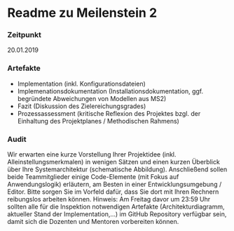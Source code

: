 # Readme zu Meilenstein 2

### Zeitpunkt

20.01.2019

### Artefakte

* Implementation (inkl. Konfigurationsdateien)
* Implemenationsdokumentation (Installationsdokumentation, ggf. begründete Abweichungen von Modellen aus MS2)
* Fazit (Diskussion des Zielereichungsgrades)
* Prozessassessment (kritische Reflexion des Projektes bzgl. der Einhaltung des Projektplanes / Methodischen Rahmens)

### Audit

Wir erwarten eine kurze Vorstellung Ihrer Projektidee (inkl. Alleinstellungsmerkmalen) in wenigen Sätzen und einen kurzen Überblick über Ihre Systemarchitektur (schematische Abbildung). Anschließend sollen beide Teammitglieder einige Code-Elemente (mit Fokus auf Anwendungslogik) erläutern, am Besten in einer Entwicklungsumgebung / Editor.
Bitte sorgen Sie im Vorfeld dafür, dass Sie dort mit Ihren Rechnern reibungslos arbeiten können.
Hinweis: Am Freitag davor um 23:59 Uhr sollten alle für die Inspektion notwendigen Artefakte (Architekturdiagramm, aktueller Stand der Implementation,...) im GitHub Repository verfügbar sein, damit sich die Dozenten und Mentoren vorbereiten können.

